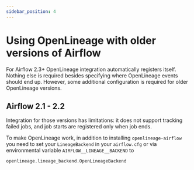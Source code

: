 ```yaml
---
sidebar_position: 4
---
```


# Using OpenLineage with older versions of Airflow

For Airflow 2.3+ OpenLineage integration automatically registers itself. Nothing else is required besides specifying where OpenLineage events should end up. However, some additional configuration is required for older OpenLineage versions.

## Airflow 2.1 - 2.2

Integration for those versions has limitations: it does not support tracking failed jobs, and job starts are registered only when job ends.

To make OpenLineage work, in addition to installing `openlineage-airflow` you need to set your `LineageBackend` 
in your `airflow.cfg` or via environmental variable `AIRFLOW__LINEAGE__BACKEND` to

```
openlineage.lineage_backend.OpenLineageBackend
```